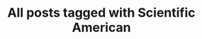 ---
layout: tag
title: "All posts tagged with Scientific American"
permalink: /weblog/tags/scientific-american/
taxonomy: Scientific American
---